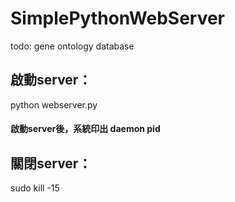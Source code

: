 # SimplePythonWebServer
todo: gene ontology database

啟動server：
---
python webserver.py  

#### 啟動server後，系統印出 daemon pid <pid>

關閉server：
---
sudo kill -15 <pid>

